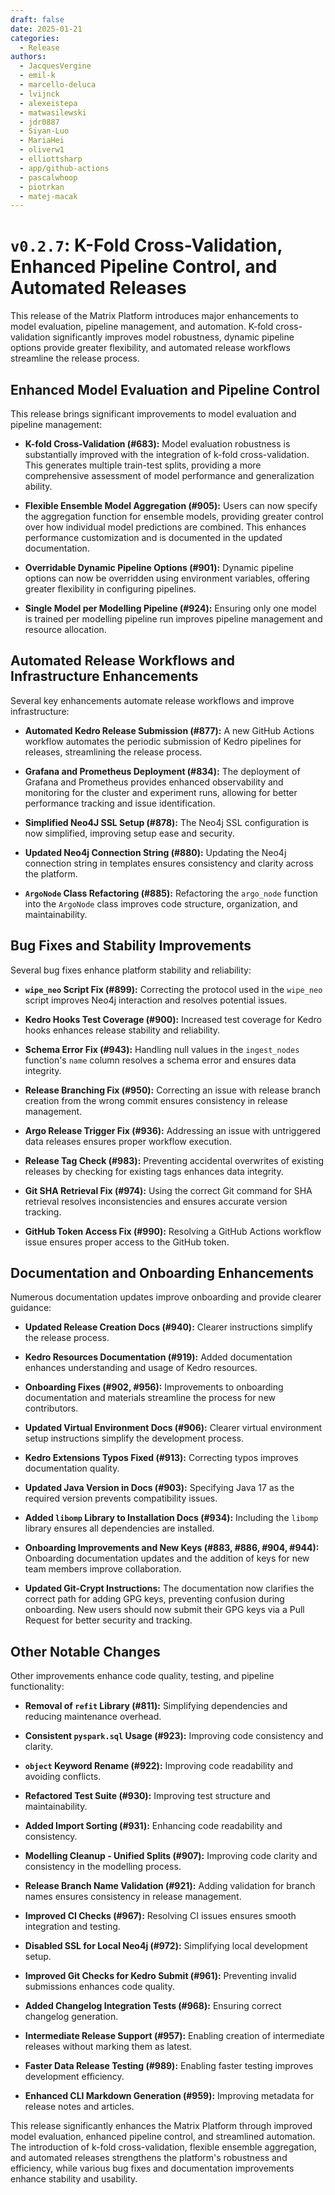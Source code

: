 ```yaml
---
draft: false
date: 2025-01-21
categories:
  - Release
authors:
  - JacquesVergine
  - emil-k
  - marcello-deluca
  - lvijnck
  - alexeistepa
  - matwasilewski
  - jdr0887
  - Siyan-Luo
  - MariaHei
  - oliverw1
  - elliottsharp
  - app/github-actions
  - pascalwhoop
  - piotrkan
  - matej-macak
---
```

# `v0.2.7`:  K-Fold Cross-Validation, Enhanced Pipeline Control, and Automated Releases

This release of the Matrix Platform introduces major enhancements to model evaluation, pipeline management, and automation.  K-fold cross-validation significantly improves model robustness, dynamic pipeline options provide greater flexibility, and automated release workflows streamline the release process.

<!-- more -->

## Enhanced Model Evaluation and Pipeline Control

This release brings significant improvements to model evaluation and pipeline management:

* **K-fold Cross-Validation (#683):** Model evaluation robustness is substantially improved with the integration of k-fold cross-validation. This generates multiple train-test splits, providing a more comprehensive assessment of model performance and generalization ability.

* **Flexible Ensemble Model Aggregation (#905):** Users can now specify the aggregation function for ensemble models, providing greater control over how individual model predictions are combined.  This enhances performance customization and is documented in the updated documentation.

* **Overridable Dynamic Pipeline Options (#901):**  Dynamic pipeline options can now be overridden using environment variables, offering greater flexibility in configuring pipelines.

* **Single Model per Modelling Pipeline (#924):** Ensuring only one model is trained per modelling pipeline run improves pipeline management and resource allocation.

## Automated Release Workflows and Infrastructure Enhancements

Several key enhancements automate release workflows and improve infrastructure:

* **Automated Kedro Release Submission (#877):** A new GitHub Actions workflow automates the periodic submission of Kedro pipelines for releases, streamlining the release process.

* **Grafana and Prometheus Deployment (#834):**  The deployment of Grafana and Prometheus provides enhanced observability and monitoring for the cluster and experiment runs, allowing for better performance tracking and issue identification.

* **Simplified Neo4J SSL Setup (#878):** The Neo4j SSL configuration is now simplified, improving setup ease and security.

* **Updated Neo4j Connection String (#880):**  Updating the Neo4j connection string in templates ensures consistency and clarity across the platform.

* **`ArgoNode` Class Refactoring (#885):** Refactoring the `argo_node` function into the `ArgoNode` class improves code structure, organization, and maintainability.

## Bug Fixes and Stability Improvements

Several bug fixes enhance platform stability and reliability:

* **`wipe_neo` Script Fix (#899):** Correcting the protocol used in the `wipe_neo` script improves Neo4j interaction and resolves potential issues.

* **Kedro Hooks Test Coverage (#900):** Increased test coverage for Kedro hooks enhances release stability and reliability.

* **Schema Error Fix (#943):** Handling null values in the `ingest_nodes` function's `name` column resolves a schema error and ensures data integrity.

* **Release Branching Fix (#950):**  Correcting an issue with release branch creation from the wrong commit ensures consistency in release management.

* **Argo Release Trigger Fix (#936):**  Addressing an issue with untriggered data releases ensures proper workflow execution.

* **Release Tag Check (#983):**  Preventing accidental overwrites of existing releases by checking for existing tags enhances data integrity.

* **Git SHA Retrieval Fix (#974):** Using the correct Git command for SHA retrieval resolves inconsistencies and ensures accurate version tracking.

* **GitHub Token Access Fix (#990):** Resolving a GitHub Actions workflow issue ensures proper access to the GitHub token.

## Documentation and Onboarding Enhancements

Numerous documentation updates improve onboarding and provide clearer guidance:

* **Updated Release Creation Docs (#940):** Clearer instructions simplify the release process.

* **Kedro Resources Documentation (#919):** Added documentation enhances understanding and usage of Kedro resources.

* **Onboarding Fixes (#902, #956):**  Improvements to onboarding documentation and materials streamline the process for new contributors.

* **Updated Virtual Environment Docs (#906):**  Clearer virtual environment setup instructions simplify the development process.

* **Kedro Extensions Typos Fixed (#913):** Correcting typos improves documentation quality.

* **Updated Java Version in Docs (#903):** Specifying Java 17 as the required version prevents compatibility issues.

* **Added `libomp` Library to Installation Docs (#934):** Including the `libomp` library ensures all dependencies are installed.

* **Onboarding Improvements and New Keys (#883, #886, #904, #944):** Onboarding documentation updates and the addition of keys for new team members improve collaboration.

* **Updated Git-Crypt Instructions:**  The documentation now clarifies the correct path for adding GPG keys, preventing confusion during onboarding.  New users should now submit their GPG keys via a Pull Request for better security and tracking.

## Other Notable Changes

Other improvements enhance code quality, testing, and pipeline functionality:

* **Removal of `refit` Library (#811):** Simplifying dependencies and reducing maintenance overhead.

* **Consistent `pyspark.sql` Usage (#923):** Improving code consistency and clarity.

* **`object` Keyword Rename (#922):** Improving code readability and avoiding conflicts.

* **Refactored Test Suite (#930):** Improving test structure and maintainability.

* **Added Import Sorting (#931):** Enhancing code readability and consistency.

* **Modelling Cleanup - Unified Splits (#907):** Improving code clarity and consistency in the modelling process.

* **Release Branch Name Validation (#921):** Adding validation for branch names ensures consistency in release management.

* **Improved CI Checks (#967):**  Resolving CI issues ensures smooth integration and testing.

* **Disabled SSL for Local Neo4j (#972):** Simplifying local development setup.

* **Improved Git Checks for Kedro Submit (#961):** Preventing invalid submissions enhances code quality.

* **Added Changelog Integration Tests (#968):** Ensuring correct changelog generation.

* **Intermediate Release Support (#957):** Enabling creation of intermediate releases without marking them as latest.

* **Faster Data Release Testing (#989):**  Enabling faster testing improves development efficiency.

* **Enhanced CLI Markdown Generation (#959):** Improving metadata for release notes and articles.

This release significantly enhances the Matrix Platform through improved model evaluation, enhanced pipeline control, and streamlined automation.  The introduction of k-fold cross-validation, flexible ensemble aggregation, and automated releases strengthens the platform's robustness and efficiency, while various bug fixes and documentation improvements enhance stability and usability.
